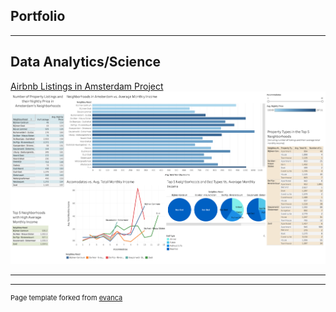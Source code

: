 ## Portfolio

---
## Data Analytics/Science

[Airbnb Listings in Amsterdam Project](http://cynthiacampos.github.io/airbnb_listings_project)
<img src="images/Project2.png?raw=true"/>


---




---
<p style="font-size:11px">Page template forked from <a href="https://github.com/evanca/quick-portfolio">evanca</a></p>
<!-- Remove above link if you don't want to attibute -->
